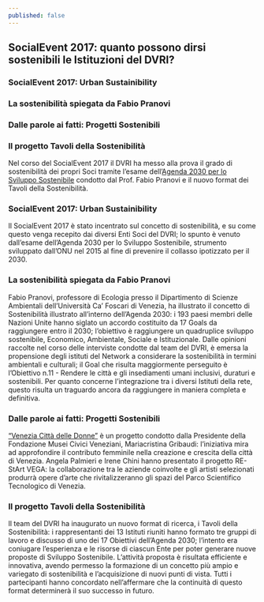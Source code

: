 ```yaml
---
published: false
---
```

## SocialEvent 2017: quanto possono dirsi sostenibili le Istituzioni del DVRI?

### SocialEvent 2017: Urban Sustainibility
### La sostenibilità spiegata da Fabio Pranovi
### Dalle parole ai fatti: Progetti Sostenibili
### Il progetto Tavoli della Sostenibilità

Nel corso del SocialEvent 2017 il DVRI ha messo alla prova il grado di sostenibilità dei propri Soci tramite l’esame dell’[Agenda 2030 per lo Sviluppo Sostenibile](www.asvis.it/agenda-2030/) condotto dal Prof. Fabio Pranovi e il nuovo format dei Tavoli della Sostenibilità. 

### SocialEvent 2017: Urban Sustainibility

Il SocialEvent 2017 è stato incentrato sul concetto di sostenibilità, e su come questo venga recepito dai diversi Enti Soci del DVRI; lo spunto è venuto dall’esame dell’Agenda 2030 per lo Sviluppo Sostenibile, strumento sviluppato dall’ONU nel 2015 al fine di prevenire il collasso ipotizzato per il 2030.

### La sostenibilità spiegata da Fabio Pranovi

Fabio Pranovi, professore di Ecologia presso il Dipartimento di Scienze Ambientali dell’Università Ca’ Foscari di Venezia, ha illustrato il concetto di Sostenibilità illustrato all’interno dell’Agenda 2030: i 193 paesi membri delle Nazioni Unite hanno siglato un accordo costituito da 17 Goals da raggiungere entro il 2030; l’obiettivo è raggiungere un quadruplice sviluppo sostenibile, Economico, Ambientale, Sociale e Istituzionale.
Dalle opinioni raccolte nel corso delle interviste condotte dal team del DVRI, è emersa la propensione degli istituti del Network a considerare la sostenibilità in termini ambientali e culturali; il Goal che risulta maggiormente perseguito è l’Obiettivo n.11 - Rendere le città e gli insediamenti umani inclusivi, duraturi e sostenibili.
Per quanto concerne l’integrazione tra i diversi Istituti della rete, questo risulta un traguardo ancora da raggiungere in maniera completa e definitiva.

### Dalle parole ai fatti: Progetti Sostenibili

[“Venezia Città delle Donne”](http://www.visitmuve.it/it/venezia-citta-delle-donne/progetto/) è un progetto condotto dalla Presidente della Fondazione Musei Civici Veneziani, Mariacristina Gribaudi: l’iniziativa mira ad approfondire il contributo femminile nella creazione e crescita della città di Venezia.
Angela Palmieri e Irene Chini hanno presentato il progetto RE-StArt VEGA: la collaborazione tra le aziende coinvolte e gli artisti selezionati produrrà opere d’arte che rivitalizzeranno gli spazi del Parco Scientifico Tecnologico di Venezia.

### Il progetto Tavoli della Sostenibilità

Il team del DVRI ha inaugurato un nuovo format di ricerca, i Tavoli della Sostenibilità: i rappresentanti dei 13 Istituti riuniti hanno formato tre gruppi di lavoro e discusso di uno dei 17 Obiettivi dell’Agenda 2030; l’intento era coniugare l’esperienza e le risorse di ciascun Ente per poter generare nuove proposte di Sviluppo Sostenibile.
L’attività proposta è risultata efficiente e innovativa, avendo permesso la formazione di un concetto più ampio e variegato di sostenibilità e l’acquisizione di nuovi punti di vista. 
Tutti i partecipanti hanno concordato nell’affermare che la continuità di questo format determinerà il suo successo in futuro.

